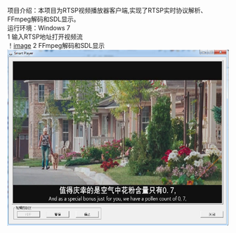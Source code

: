 项目介绍：本项目为RTSP视频播放器客户端,实现了RTSP实时协议解析、FFmpeg解码和SDL显示。    
运行环境：Windows 7     
1 输入RTSP地址打开视频流      
！[image](https://github.com/DaveBobo/RtspPlayer/blob/master/Screenshots/r1.jpg)
2 FFmpeg解码和SDL显示     
![image](https://github.com/DaveBobo/RtspPlayer/blob/master/Screenshots/r2.jpg)
